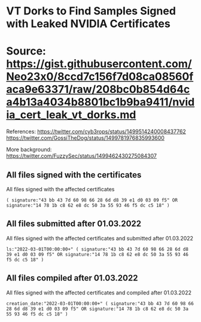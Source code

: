 # VT Dorks to Find Samples Signed with Leaked NVIDIA Certificates
# Source: https://gist.githubusercontent.com/Neo23x0/8ccd7c156f7d08ca08560faca9e63371/raw/208bc0b854d64ca4b13a4034b8801bc1b9ba9411/nvidia_cert_leak_vt_dorks.md

References: 
https://twitter.com/cyb3rops/status/1499514240008437762
https://twitter.com/GossiTheDog/status/1499781976835993600

More background:
https://twitter.com/FuzzySec/status/1499462430275084307

## All files signed with the certificates

All files signed with the affected certificates

```
( signature:"43 bb 43 7d 60 98 66 28 6d d8 39 e1 d0 03 09 f5" OR signature:"14 78 1b c8 62 e8 dc 50 3a 55 93 46 f5 dc c5 18" )
```

## All files submitted after 01.03.2022

All files signed with the affected certificates and submitted after 01.03.2022

```
ls:"2022-03-01T00:00:00+" ( signature:"43 bb 43 7d 60 98 66 28 6d d8 39 e1 d0 03 09 f5" OR signature:"14 78 1b c8 62 e8 dc 50 3a 55 93 46 f5 dc c5 18" )
```

## All files compiled after 01.03.2022

All files signed with the affected certificates and compiled after 01.03.2022

```
creation_date:"2022-03-01T00:00:00+" ( signature:"43 bb 43 7d 60 98 66 28 6d d8 39 e1 d0 03 09 f5" OR signature:"14 78 1b c8 62 e8 dc 50 3a 55 93 46 f5 dc c5 18" )
```
